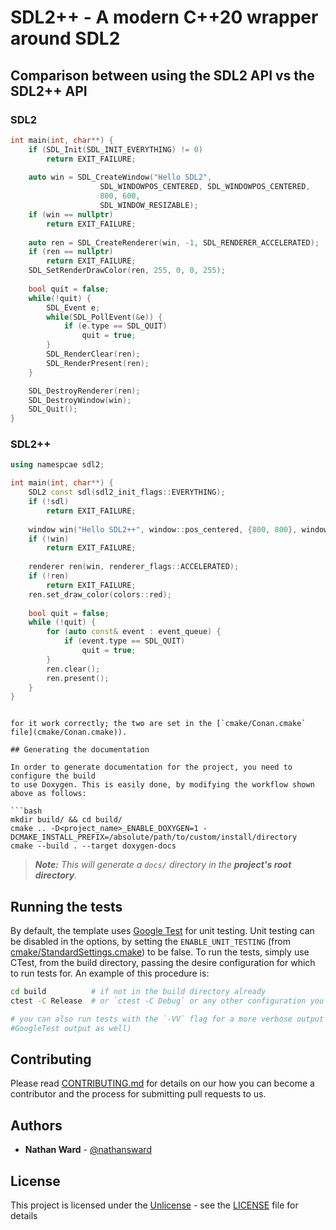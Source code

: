 # SDL2++ - A modern C++20 wrapper around SDL2

## Comparison between using the SDL2 API vs the SDL2++ API
### SDL2
```cpp
int main(int, char**) {
    if (SDL_Init(SDL_INIT_EVERYTHING) != 0)
        return EXIT_FAILURE;
    
    auto win = SDL_CreateWindow("Hello SDL2", 
                    SDL_WINDOWPOS_CENTERED, SDL_WINDOWPOS_CENTERED,
                    800, 600,
                    SDL_WINDOW_RESIZABLE);
    if (win == nullptr)
        return EXIT_FAILURE;
    
    auto ren = SDL_CreateRenderer(win, -1, SDL_RENDERER_ACCELERATED);
    if (ren == nullptr)
        return EXIT_FAILURE;
    SDL_SetRenderDrawColor(ren, 255, 0, 0, 255);
    
    bool quit = false;
    while(!quit) {
        SDL_Event e;
        while(SDL_PollEvent(&e)) {
            if (e.type == SDL_QUIT)
                quit = true;
        }
        SDL_RenderClear(ren);
        SDL_RenderPresent(ren);
    }

    SDL_DestroyRenderer(ren);
    SDL_DestroyWindow(win);
    SDL_Quit();
}
```

### SDL2++
```cpp
using namespcae sdl2;

int main(int, char**) {
   	SDL2 const sdl(sdl2_init_flags::EVERYTHING);
    if (!sdl) 
        return EXIT_FAILURE;
    
    window win("Hello SDL2++", window::pos_centered, {800, 800}, window_flags::RESIZABLE);
    if (!win)
        return EXIT_FAILURE;
    
    renderer ren(win, renderer_flags::ACCELERATED);
    if (!ren)
        return EXIT_FAILURE;
    ren.set_draw_color(colors::red);
    
    bool quit = false;
    while (!quit) {
        for (auto const& event : event_queue) {
            if (event.type == SDL_QUIT)
                quit = true;
        }
        ren.clear();
        ren.present();
    }
}
```
```

for it work correctly; the two are set in the [`cmake/Conan.cmake` file](cmake/Conan.cmake)).

## Generating the documentation

In order to generate documentation for the project, you need to configure the build
to use Doxygen. This is easily done, by modifying the workflow shown above as follows:

```bash
mkdir build/ && cd build/
cmake .. -D<project_name>_ENABLE_DOXYGEN=1 -DCMAKE_INSTALL_PREFIX=/absolute/path/to/custom/install/directory
cmake --build . --target doxygen-docs
```

> ***Note:*** *This will generate a `docs/` directory in the **project's root directory**.*

## Running the tests

By default, the template uses [Google Test](https://github.com/google/googletest/)
for unit testing. Unit testing can be disabled in the options, by setting the
`ENABLE_UNIT_TESTING` (from
[cmake/StandardSettings.cmake](cmake/StandardSettings.cmake)) to be false. To run
the tests, simply use CTest, from the build directory, passing the desire
configuration for which to run tests for. An example of this procedure is:

```bash
cd build          # if not in the build directory already
ctest -C Release  # or `ctest -C Debug` or any other configuration you wish to test

# you can also run tests with the `-VV` flag for a more verbose output (i.e.
#GoogleTest output as well)
```

## Contributing

Please read [CONTRIBUTING.md](CONTRIBUTING.md) for details on our how you can
become a contributor and the process for submitting pull requests to us.

## Authors

* **Nathan Ward** - [@nathansward](https://github.com/NathanSWard)

## License

This project is licensed under the [Unlicense](https://unlicense.org/) - see the
[LICENSE](LICENSE) file for details
